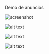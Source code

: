 Demo de anuncios

![screenshot](screen1.png)

![alt text](https://github.com/kevinromix/Anuncios/blob/main/screen1.png)

![alt text](https://github.com/kevinromix/Anuncios/blob/main/screen2.png)

![alt text](https://github.com/kevinromix/Anuncios/blob/main/screen3.png)
